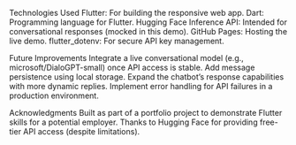Technologies Used
Flutter: For building the responsive web app.
Dart: Programming language for Flutter.
Hugging Face Inference API: Intended for conversational responses (mocked in this demo).
GitHub Pages: Hosting the live demo.
flutter_dotenv: For secure API key management.


Future Improvements
Integrate a live conversational model (e.g., microsoft/DialoGPT-small) once API access is stable.
Add message persistence using local storage.
Expand the chatbot’s response capabilities with more dynamic replies.
Implement error handling for API failures in a production environment.


Acknowledgments
Built as part of a portfolio project to demonstrate Flutter skills for a potential employer.
Thanks to Hugging Face for providing free-tier API access (despite limitations).
